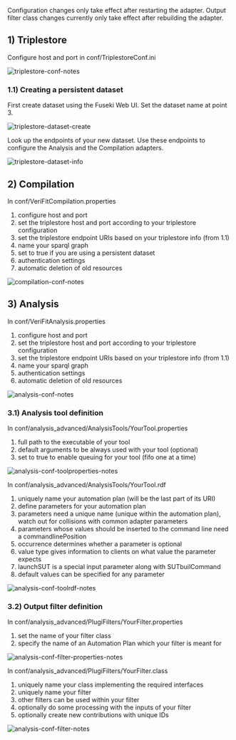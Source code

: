 Configuration changes only take effect after restarting the adapter. Output filter class changes currently only take effect after rebuilding the adapter.

## 1) Triplestore
Configure host and port in conf/TriplestoreConf.ini

![triplestore-conf-notes](uploads/65f01a48eb243f22b1fcede4b8c183d7/triplestore-conf-notes.png)

### 1.1) Creating a persistent dataset
First create dataset using the Fuseki Web UI. Set the dataset name at point 3.

![triplestore-dataset-create](uploads/4b311f0ad717ef096ba34d165eae112e/triplestore-dataset-create.png)

Look up the endpoints of your new dataset. Use these endpoints to configure the Analysis and the Compilation adapters.

![triplestore-dataset-info](uploads/048c0fa591d4441ac93541ea32bb283a/triplestore-dataset-info.png)

## 2) Compilation
In conf/VeriFitCompilation.properties
1) configure host and port
2) set the triplestore host and port according to your triplestore configuration
3) set the triplestore endpoint URIs based on your triplestore info (from 1.1)
4) name your sparql graph
5) set to true if you are using a persistent dataset
6) authentication settings
7) automatic deletion of old resources

![compilation-conf-notes](uploads/49c9c0d99019d8bf10d938588aa69640/compilation-conf-notes.png)

## 3) Analysis
In conf/VeriFitAnalysis.properties
1) configure host and port
2) set the triplestore host and port according to your triplestore configuration
3) set the triplestore endpoint URIs based on your triplestore info (from 1.1)
4) name your sparql graph
5) authentication settings
6) automatic deletion of old resources

![analysis-conf-notes](uploads/dabcdc2da93ddb4a032c0b580cd857af/analysis-conf-notes.png)

### 3.1) Analysis tool definition
In conf/analysis_advanced/AnalysisTools/YourTool.properties
1) full path to the executable of your tool
2) default arguments to be always used with your tool (optional)
3) set to true to enable queuing for your tool (fifo one at a time)

![analysis-conf-toolproperties-notes](uploads/4cf80dea85a57ce8a1ba92ad30c1941f/analysis-conf-toolproperties-notes.png)

In conf/analysis_advanced/AnalysisTools/YourTool.rdf
1) uniquely name your automation plan (will be the last part of its URI)
2) define parameters for your automation plan
3) parameters need a unique name (unique within the automation plan), watch out for collisions with common adapter parameters
4) parameters whose values should be inserted to the command line need a commandlinePosition
5) occurrence determines whether a parameter is optional
6) value type gives information to clients on what value the parameter expects
7) launchSUT is a special input parameter along with SUTbuilCommand
8) default values can be specified for any parameter 

![analysis-conf-toolrdf-notes](uploads/c29b248711d341e0fb13817ac849ac35/analysis-conf-toolrdf-notes.png)

### 3.2) Output filter definition
In conf/analysis_advanced/PlugiFilters/YourFilter.properties
1) set the name of your filter class
2) specify the name of an Automation Plan which your filter is meant for

![analysis-conf-filter-properties-notes](uploads/04846f27b1844ebe00b489b373394e5f/analysis-conf-filter-properties-notes.png)

In conf/analysis_advanced/PlugiFilters/YourFilter.class
1) uniquely name your class implementing the required interfaces
2) uniquely name your filter
3) other filters can be used within your filter 
4) optionally do some processing with the inputs of your filter
5) optionally create new contributions with unique IDs

![analysis-conf-filter-notes](uploads/f8c3233c9b62bb6852c22bf5eed15769/analysis-conf-filter-notes.png)